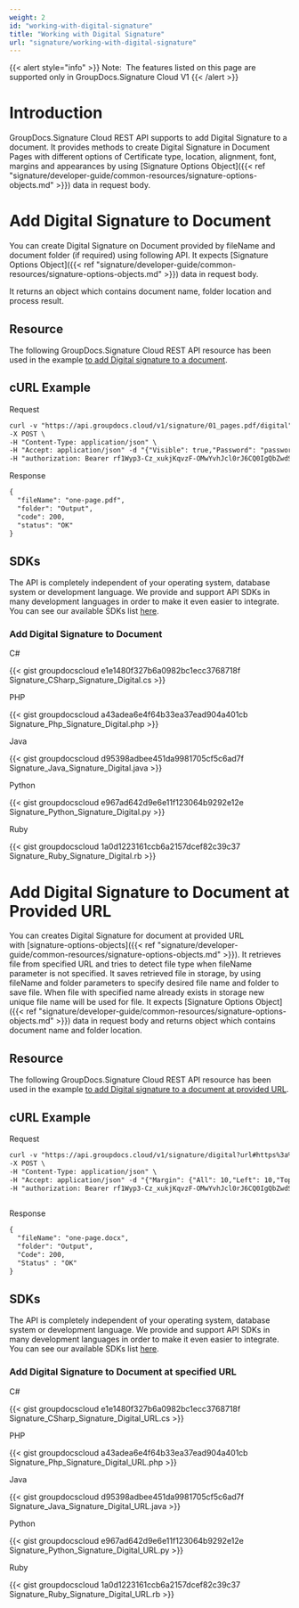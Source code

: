 ```yaml
---
weight: 2
id: "working-with-digital-signature"
title: "Working with Digital Signature"
url: "signature/working-with-digital-signature"
---
```


{{< alert style="info" >}}
Note:  The features listed on this page are supported only in GroupDocs.Signature Cloud V1
{{< /alert >}}










# Introduction #

GroupDocs.Signature Cloud REST API supports to add Digital Signature to a document. It provides methods to create Digital Signature in Document Pages with different options of Certificate type, location, alignment, font, margins and appearances by using [Signature Options Object]({{< ref "signature/developer-guide/common-resources/signature-options-objects.md" >}}) data in request body.

# Add Digital Signature to Document #

You can create Digital Signature on Document provided by fileName and document folder (if required) using following API. It expects [Signature Options Object]({{< ref "signature/developer-guide/common-resources/signature-options-objects.md" >}}) data in request body.

It returns an object which contains document name, folder location and process result.

## Resource ##

The following GroupDocs.Signature Cloud REST API resource has been used in the example [to add Digital signature to a document](https://apireference.groupdocs.cloud/signature/#!/Signing/PostDigital).

## cURL Example ##





 Request

```html 
curl -v "https://api.groupdocs.cloud/v1/signature/01_pages.pdf/digital" \
-X POST \
-H "Content-Type: application/json" \
-H "Accept: application/json" -d "{"Visible": true,"Password": "password","CertificateGuid": "temp.pfx","ImageGuid": "signature.jpg","Left": 10,"Top": 10,"Width": 40,"Height": 10,"LocationMeasureType": "Millimeters","SizeMeasureType": "Millimeters","RotationAngle": 0,"HorizontalAlignment": "Right","VerticalAlignment": "Bottom","Margin": {"All": 10,"Left": 10,"Top": 10,"Right": 10,"Bottom": 10},"MarginMeasureType": "Millimeters","Opacity": 0.5,"SignAllPages": true,"DocumentPageNumber": 1,"OptionsType": "PdfSignDigitalOptionsData"}" \
-H "authorization: Bearer rf1Wyp3-Cz_xukjKqvzF-OMwYvhJcl0rJ6CQ0IgQbZwdSGTKYJziBpGNeDdzGSwwXgsRLCCfPLhHJBKPv8dzqX3tGA8n8SA4tXhLdnGh-hws2gQgmCWEjF0RpzEdJA6jh6tGZyOSAa2GlTrLhuflBwjMB5-dc8JwRmI-ssOiXkO3fSRxnwWuWih24Co8-n8elsun4HxZVMqCzXepAiXBV9UBeUktV_PLclri_lTJEnDzoJRzfRyDigjb2-luODo9aX8DFseboggoCIMKDoyLPSVHnFXgs5EWV2aQ_DgRm_D6UPn2T1Gn7OAIe-T8aA7ypDCoR-wuTJdB8o7T0f2I8K-8FrXCy2Sgb8B5QPpAOcLdiBBqFxRdk8f2c67J-rSbm2WUPWK65pbLa8NGHHdIRKuiI87NmphWuKc39a_zcgEg4MnHSlDeephmStnLS8OayQObNdLQBYAmoeQeVpZRy9t9bcU"

 ```




 Response

```html 
{
  "fileName": "one-page.pdf",
  "folder": "Output",
  "code": 200,
  "status": "OK"
}
 ```






## SDKs ##

The API is completely independent of your operating system, database system or development language. We provide and support API SDKs in many development languages in order to make it even easier to integrate. You can see our available SDKs list [here](https://github.com/groupdocs-signature-cloud).

### Add Digital Signature to Document ###





 C#




{{< gist groupdocscloud e1e1480f327b6a0982bc1ecc3768718f Signature_CSharp_Signature_Digital.cs >}}







 PHP




{{< gist groupdocscloud a43adea6e4f64b33ea37ead904a401cb Signature_Php_Signature_Digital.php >}}







 Java




{{< gist groupdocscloud d95398adbee451da9981705cf5c6ad7f Signature_Java_Signature_Digital.java >}}







 Python




{{< gist groupdocscloud e967ad642d9e6e11f123064b9292e12e Signature_Python_Signature_Digital.py >}}







 Ruby




{{< gist groupdocscloud 1a0d1223161ccb6a2157dcef82c39c37 Signature_Ruby_Signature_Digital.rb >}}









# Add Digital Signature to Document at Provided URL #

You can creates Digital Signature for document at provided URL with [signature-options-objects]({{< ref "signature/developer-guide/common-resources/signature-options-objects.md" >}}). It retrieves file from specified URL and tries to detect file type when fileName parameter is not specified. It saves retrieved file in storage, by using fileName and folder parameters to specify desired file name and folder to save file. When file with specified name already exists in storage new unique file name will be used for file. It expects [Signature Options Object]({{< ref "signature/developer-guide/common-resources/signature-options-objects.md" >}}) data in request body and returns object which contains document name and folder location.

## Resource ##

The following GroupDocs.Signature Cloud REST API resource has been used in the example [to add Digital signature to a document at provided URL](https://apireference.groupdocs.cloud/signature/#!/Signing/PostDigitalFromUrl).

## cURL Example ##





 Request

```html 
curl -v "https://api.groupdocs.cloud/v1/signature/digital?url#https%3a%2f%2fwww.dropbox.com%2fs%2fumokluz338w4ng7%2fone-page.docx%3fdl%3d1" \
-X POST \
-H "Content-Type: application/json" \
-H "Accept: application/json" -d "{"Margin": {"All": 10,"Left": 10,"Top": 10,"Right": 10,"Bottom": 10},"DocumentPageNumber": 1,"SheetNumber": 1,"RowNumber": 1,"ColumnNumber": 2,"Password":"password","CertificateGuid":"temp.pfx","ImageGuid":"signature.jpg","Left": 1,"Top": 1,"Width": 40,"Height": 40,"LocationMeasureType": "Pixels","SizeMeasureType":"Millimeters","RotationAngle": 0,"HorizontalAlignment": "Left","VerticalAlignment": "Bottom","MarginMeasureType":"Pixels","Opacity": 0.5,"SignAllPages": true,"OptionsType": "WordsSignDigitalOptionsData"}" \
-H "authorization: Bearer rf1Wyp3-Cz_xukjKqvzF-OMwYvhJcl0rJ6CQ0IgQbZwdSGTKYJziBpGNeDdzGSwwXgsRLCCfPLhHJBKPv8dzqX3tGA8n8SA4tXhLdnGh-hws2gQgmCWEjF0RpzEdJA6jh6tGZyOSAa2GlTrLhuflBwjMB5-dc8JwRmI-ssOiXkO3fSRxnwWuWih24Co8-n8elsun4HxZVMqCzXepAiXBV9UBeUktV_PLclri_lTJEnDzoJRzfRyDigjb2-luODo9aX8DFseboggoCIMKDoyLPSVHnFXgs5EWV2aQ_DgRm_D6UPn2T1Gn7OAIe-T8aA7ypDCoR-wuTJdB8o7T0f2I8K-8FrXCy2Sgb8B5QPpAOcLdiBBqFxRdk8f2c67J-rSbm2WUPWK65pbLa8NGHHdIRKuiI87NmphWuKc39a_zcgEg4MnHSlDeephmStnLS8OayQObNdLQBYAmoeQeVpZRy9t9bcU"
 
 ```




 Response

```html 
{
  "fileName": "one-page.docx",
  "folder": "Output",
  "Code": 200,
  "Status" : "OK"
}
 ```






## SDKs ##

The API is completely independent of your operating system, database system or development language. We provide and support API SDKs in many development languages in order to make it even easier to integrate. You can see our available SDKs list [here](https://github.com/groupdocs-signature-cloud).

### Add Digital Signature to Document at specified URL ###





 C#




{{< gist groupdocscloud e1e1480f327b6a0982bc1ecc3768718f Signature_CSharp_Signature_Digital_URL.cs >}}







 PHP




{{< gist groupdocscloud a43adea6e4f64b33ea37ead904a401cb Signature_Php_Signature_Digital_URL.php >}}







 Java




{{< gist groupdocscloud d95398adbee451da9981705cf5c6ad7f Signature_Java_Signature_Digital_URL.java >}}







 Python




{{< gist groupdocscloud e967ad642d9e6e11f123064b9292e12e Signature_Python_Signature_Digital_URL.py >}}







 Ruby




{{< gist groupdocscloud 1a0d1223161ccb6a2157dcef82c39c37 Signature_Ruby_Signature_Digital_URL.rb >}}







